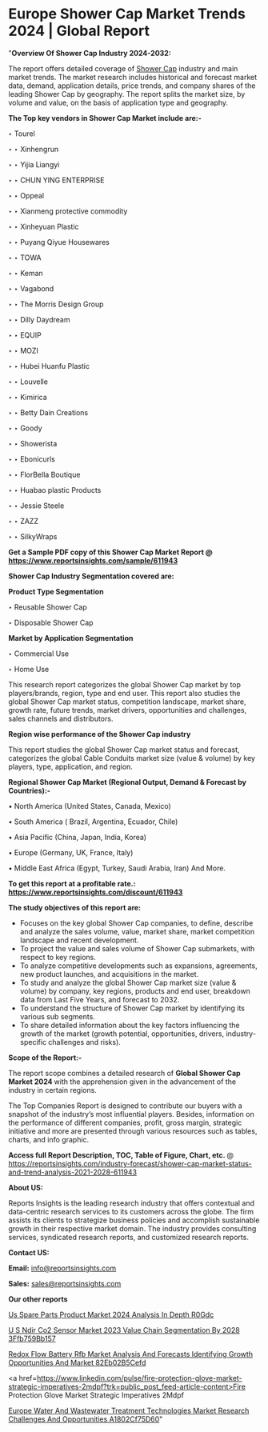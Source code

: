 # Europe Shower Cap Market Trends 2024 | Global Report

"<strong>Overview Of Shower Cap Industry 2024-2032:</strong>

The report offers detailed coverage of <a href=https://www.reportsinsights.com/sample/611943>Shower Cap</a> industry and main market trends. The market research includes historical and forecast market data, demand, application details, price trends, and company shares of the leading Shower Cap by geography. The report splits the market size, by volume and value, on the basis of application type and geography.

<strong>The Top key vendors in Shower Cap Market include are:- </strong>

‣ Tourel

‣ 
‣ Xinhengrun

‣ 
‣ Yijia Liangyi

‣ 
‣ CHUN YING ENTERPRISE

‣ 
‣ Oppeal

‣ 
‣ Xianmeng protective commodity

‣ 
‣ Xinheyuan Plastic

‣ 
‣ Puyang Qiyue Housewares

‣ 
‣ TOWA

‣ 
‣ Keman

‣ 
‣ Vagabond

‣ 
‣ The Morris Design Group

‣ 
‣ Dilly Daydream

‣ 
‣ EQUIP

‣ 
‣ MOZI

‣ 
‣ Hubei Huanfu Plastic

‣ 
‣ Louvelle

‣ 
‣ Kimirica

‣ 
‣ Betty Dain Creations

‣ 
‣ Goody

‣ 
‣ Showerista

‣ 
‣ Ebonicurls

‣ 
‣ FlorBella Boutique

‣ 
‣ Huabao plastic Products

‣ 
‣ Jessie Steele

‣ 
‣ ZAZZ

‣ 
‣ SilkyWraps

<strong>Get a Sample PDF copy of this Shower Cap Market Report </strong><strong>@ <a href=https://www.reportsinsights.com/sample/611943 style=color:#0000ff;>https://www.reportsinsights.com/sample/611943</a> </strong>

<strong>Shower Cap Industry Segmentation covered are:</strong>

<strong>Product Type Segmentation</strong>

‣    Reusable Shower Cap

‣ Disposable Shower Cap

<strong>Market by Application Segmentation</strong>

‣   Commercial Use

‣ Home Use

This research report categorizes the global Shower Cap market by top players/brands, region, type and end user. This report also studies the global Shower Cap market status, competition landscape, market share, growth rate, future trends, market drivers, opportunities and challenges, sales channels and distributors.

<strong>Region wise performance of the Shower Cap industry</strong><strong> </strong>

This report studies the global Shower Cap market status and forecast, categorizes the global Cable Conduits market size (value &amp; volume) by key players, type, application, and region. 

<strong>Regional Shower Cap Market (Regional Output, Demand &amp; Forecast by Countries):-</strong>

• North America (United States, Canada, Mexico)

• South America ( Brazil, Argentina, Ecuador, Chile)

• Asia Pacific (China, Japan, India, Korea)

• Europe (Germany, UK, France, Italy)

• Middle East Africa (Egypt, Turkey, Saudi Arabia, Iran) And More.

<strong>To get this report at a profitable rate.: <a href=https://www.reportsinsights.com/discount/611943 style=color:#0000ff;>https://www.reportsinsights.com/discount/611943</a></strong>

<strong>The study objectives of this report are:</strong>
<ul>
  <li>Focuses on the key global Shower Cap companies, to define, describe and analyze the sales volume, value, market share, market competition landscape and recent development.</li>
  <li>To project the value and sales volume of Shower Cap submarkets, with respect to key regions.</li>
  <li>To analyze competitive developments such as expansions, agreements, new product launches, and acquisitions in the market.</li>
  <li>To study and analyze the global Shower Cap market size (value &amp; volume) by company, key regions, products and end user, breakdown data from Last Five Years, and forecast to 2032.</li>
  <li>To understand the structure of Shower Cap market by identifying its various sub segments.</li>
  <li>To share detailed information about the key factors influencing the growth of the market (growth potential, opportunities, drivers, industry-specific challenges and risks).</li>
</ul>
<strong>Scope of the Report:-</strong><strong> </strong>

The report scope combines a detailed research of <strong>Global Shower Cap Market 2024 </strong>with the apprehension given in the advancement of the industry in certain regions.

The Top Companies Report is designed to contribute our buyers with a snapshot of the industry’s most influential players. Besides, information on the performance of different companies, profit, gross margin, strategic initiative and more are presented through various resources such as tables, charts, and info graphic.

<strong>Access full Report Description, TOC, Table of Figure, Chart, etc. </strong>@   <a href=https://reportsinsights.com/industry-forecast/shower-cap-market-status-and-trend-analysis-2021-2028-611943 style=color:#0000ff;>https://reportsinsights.com/industry-forecast/shower-cap-market-status-and-trend-analysis-2021-2028-611943</a>

<strong>About US:</strong>

Reports Insights is the leading research industry that offers contextual and data-centric research services to its customers across the globe. The firm assists its clients to strategize business policies and accomplish sustainable growth in their respective market domain. The industry provides consulting services, syndicated research reports, and customized research reports.

<strong>Contact US:</strong>

<p class=""""><b>Email:</b> <a href=mailto:info@reportsinsights.com>info@reportsinsights.com</a></p>
<p class=""""><b>Sales:</b> <a href=mailto:sales@reportsinsights.com>sales@reportsinsights.com</a></p>

<strong>Our other reports</strong>

<a href=https://www.linkedin.com/pulse/us-spare-parts-product-market-2024-analysis-in-depth-r0gdc/>Us Spare Parts Product Market 2024 Analysis In Depth R0Gdc</a>

<a href=https://medium.com/@g65914336/u-s-ndir-co2-sensor-market-2023-value-chain-segmentation-by-2028-3ffb759bb157>U S Ndir Co2 Sensor Market 2023 Value Chain Segmentation By 2028 3Ffb759Bb157</a>

<a href=https://medium.com/@ashokmane6573836482/redox-flow-battery-rfb-market-analysis-and-forecasts-identifying-growth-opportunities-and-market-82eb02b5cefd>Redox Flow Battery Rfb Market Analysis And Forecasts Identifying Growth Opportunities And Market 82Eb02B5Cefd</a>

<a href=https://www.linkedin.com/pulse/fire-protection-glove-market-strategic-imperatives-2mdpf?trk=public_post_feed-article-content>Fire Protection Glove Market Strategic Imperatives 2Mdpf</a>

<a href=https://medium.com/@nadeemkazi0003/europe-water-and-wastewater-treatment-technologies-market-research-challenges-and-opportunities-a1802cf75d60>Europe Water And Wastewater Treatment Technologies Market Research Challenges And Opportunities A1802Cf75D60</a>"
